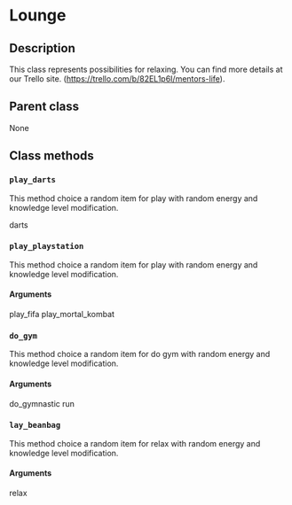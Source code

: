 # Lounge

## Description
This class represents possibilities for relaxing.
You can find more details at our Trello site. (https://trello.com/b/82EL1p6I/mentors-life).


## Parent class
None


## Class methods

### ```play_darts```

This method choice a random item for play with random energy and knowledge level modification.

darts


### ```play_playstation```

This method choice a random item for play with random energy and knowledge level modification.

#### Arguments

play_fifa
play_mortal_kombat

### ```do_gym```

This method choice a random item for do gym with random energy and knowledge level modification.

#### Arguments
do_gymnastic
run

### ```lay_beanbag```

This method choice a random item for relax with random energy and knowledge level modification.

#### Arguments
relax
